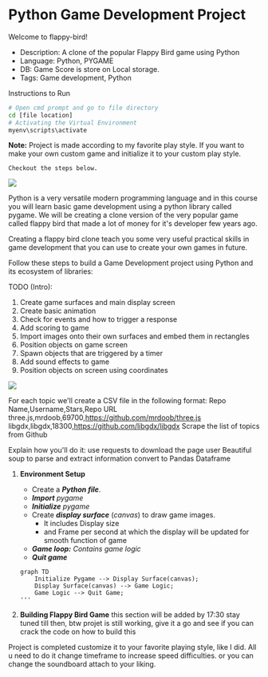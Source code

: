 # Python Game Development Project
Welcome to flappy-bird!
- Description: A clone of the popular Flappy Bird game using Python
- Language: Python, PYGAME 
- DB: Game Score is store on Local storage.
- Tags: Game development, Python

Instructions to Run
```bash
# Open cmd prompt and go to file directory
cd [file location]
# Activating the Virtual Environment
myenv\scripts\activate
````

**Note:**
    Project is made according to my favorite play style. If you want to make your own custom game and initialize it to your custom play style. 
    
    Checkout the steps below.

![](https://i.imgur.com/6zM7JBq.png)

Python is a very versatile modern programming language and in this course you will learn basic game development using a python library called pygame.  We will be creating a clone version of the very popular game called flappy bird that made a lot of money for  it's developer few years ago.

Creating a flappy bird clone teach you some very useful practical skills in game development that you can use to create your own games in future.

Follow these steps to build a Game Development project using Python and its ecosystem of libraries:

TODO (Intro):
1. Create game surfaces and main display screen
2. Create basic animation
3. Check for events and how to trigger a response
4. Add scoring to game
5. Import images  onto their own surfaces and embed them in rectangles
6. Position objects on game screen
7. Spawn objects that are triggered by a timer
8. Add sound effects to game
9. Position objects on screen using coordinates

![](https://i.imgur.com/6zM7JBq.png)

For each topic we'll create a CSV file in the following format:
Repo Name,Username,Stars,Repo URL
three.js,mrdoob,69700,https://github.com/mrdoob/three.js
libgdx,libgdx,18300,https://github.com/libgdx/libgdx
Scrape the list of topics from Github

Explain how you'll do it:
use requests to download the page
user Beautiful soup to parse and extract information
convert to Pandas Dataframe

1. **Environment Setup**
    - Create a ***Python file***. 
    - ***Import*** *pygame*
    - ***Initialize*** *pygame*
    - Create ***display surface*** (*canvas*) to draw game images.
        - It includes Display size
        - and Frame per second at which the display will be updated for smooth function of game 
    - ***Game loop:*** *Contains game logic*
    - ***Quit game***

    ```mermaid
    graph TD
        Initialize Pygame --> Display Surface(canvas);
        Display Surface(canvas) --> Game Logic;
        Game Logic --> Quit Game;
    '''
2. **Building Flappy Bird Game**
this section will be added by 17:30 stay tuned till then, btw projet is still working, give it a go and see if you can crack the code on how to build this

Project is completed customize it to your favorite playing style, like I did. All u need to do it change timeframe to increase speed difficulties. or you can change the soundboard attach to your liking.
